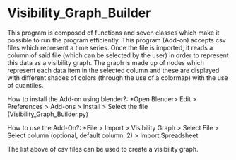 # Visibility_Graph_Builder
This program is composed of functions and seven classes which make it possible to run the program efficiently. This program (Add-on) accepts csv files which represent a
time series. Once the file is imported, it reads a column of said file (which can be selected by the user) in order to represent this data as a visibility graph. The graph is made up of nodes which represent each data item in the selected column and these are displayed with different shades of colors (through the use of a colormap) with the use of quantiles.

How to install the Add-on using blender?:
	*Open Blender> Edit > Preferences  > Add-ons > Install > Select the file (Visibility_Graph_Builder.py)

How to use the Add-On?:
	*File > Import > Visibility Graph > Select File > Select column (optional, default column: 2) > Import Spreadsheet

The list above of csv files can be used to create a visibility graph.



